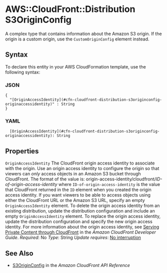 # AWS::CloudFront::Distribution S3OriginConfig<a name="aws-properties-cloudfront-distribution-s3originconfig"></a>

A complex type that contains information about the Amazon S3 origin\. If the origin is a custom origin, use the `CustomOriginConfig` element instead\.

## Syntax<a name="aws-properties-cloudfront-distribution-s3originconfig-syntax"></a>

To declare this entity in your AWS CloudFormation template, use the following syntax:

### JSON<a name="aws-properties-cloudfront-distribution-s3originconfig-syntax.json"></a>

```
{
  "[OriginAccessIdentity](#cfn-cloudfront-distribution-s3originconfig-originaccessidentity)" : String
}
```

### YAML<a name="aws-properties-cloudfront-distribution-s3originconfig-syntax.yaml"></a>

```
  [OriginAccessIdentity](#cfn-cloudfront-distribution-s3originconfig-originaccessidentity): String
```

## Properties<a name="aws-properties-cloudfront-distribution-s3originconfig-properties"></a>

`OriginAccessIdentity`  <a name="cfn-cloudfront-distribution-s3originconfig-originaccessidentity"></a>
The CloudFront origin access identity to associate with the origin\. Use an origin access identity to configure the origin so that viewers can *only* access objects in an Amazon S3 bucket through CloudFront\. The format of the value is:
origin\-access\-identity/cloudfront/*ID\-of\-origin\-access\-identity*
where ` ID-of-origin-access-identity ` is the value that CloudFront returned in the `ID` element when you created the origin access identity\.
If you want viewers to be able to access objects using either the CloudFront URL or the Amazon S3 URL, specify an empty `OriginAccessIdentity` element\.
To delete the origin access identity from an existing distribution, update the distribution configuration and include an empty `OriginAccessIdentity` element\.
To replace the origin access identity, update the distribution configuration and specify the new origin access identity\.
For more information about the origin access identity, see [Serving Private Content through CloudFront](https://docs.aws.amazon.com/AmazonCloudFront/latest/DeveloperGuide/PrivateContent.html) in the *Amazon CloudFront Developer Guide*\.
*Required*: No
*Type*: String
*Update requires*: [No interruption](https://docs.aws.amazon.com/AWSCloudFormation/latest/UserGuide/using-cfn-updating-stacks-update-behaviors.html#update-no-interrupt)

## See Also<a name="aws-properties-cloudfront-distribution-s3originconfig--seealso"></a>
+  [S3OriginConfig](https://docs.aws.amazon.com/cloudfront/latest/APIReference/API_S3OriginConfig.html) in the *Amazon CloudFront API Reference*
